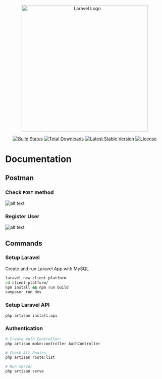 <p align="center"><a href="https://laravel.com" target="_blank"><img src="https://raw.githubusercontent.com/laravel/art/master/logo-lockup/5%20SVG/2%20CMYK/1%20Full%20Color/laravel-logolockup-cmyk-red.svg" width="400" alt="Laravel Logo"></a></p>

<p align="center">
<a href="https://github.com/laravel/framework/actions"><img src="https://github.com/laravel/framework/workflows/tests/badge.svg" alt="Build Status"></a>
<a href="https://packagist.org/packages/laravel/framework"><img src="https://img.shields.io/packagist/dt/laravel/framework" alt="Total Downloads"></a>
<a href="https://packagist.org/packages/laravel/framework"><img src="https://img.shields.io/packagist/v/laravel/framework" alt="Latest Stable Version"></a>
<a href="https://packagist.org/packages/laravel/framework"><img src="https://img.shields.io/packagist/l/laravel/framework" alt="License"></a>
</p>

# Documentation

## Postman

### Check `POST` method

![alt text](https://res.cloudinary.com/ddz8cmo2p/image/upload/v1741724868/Github/post-method_qzwkax.png)

### Register User

![alt text](https://res.cloudinary.com/ddz8cmo2p/image/upload/v1741729723/Github/register-user_zzknjz.png)

## Commands

### Setup Laravel

Create and run Laravel App with MySQL

```bash
laravel new client-platform
cd client-platform/
npm install && npm run build
composer run dev
```

### Setup Laravel API

```bash
php artisan install:api
```

### Authentication

```bash
# Create Auth Controller:
php artisan make:controller AuthController

# Check All Routes
php artisan route:list

# Run server
php artisan serve
```
